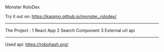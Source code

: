 Monster RoloDex

Try it out on: https://kaiqmo.github.io/monster_rolodex/

-----------------------

The Project :
    1 React App
    2 Search Component
    3 External url api

----------------------- 

Used api:
    https://robohash.org/
